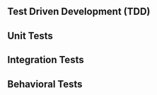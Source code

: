 Test Driven Development (TDD)
-----------------------------
## Unit Tests

## Integration Tests

## Behavioral Tests
